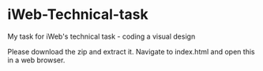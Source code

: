 # iWeb-Technical-task
My task for iWeb's technical task - coding a visual design

Please download the zip and extract it. Navigate to index.html and open this in a web browser.
